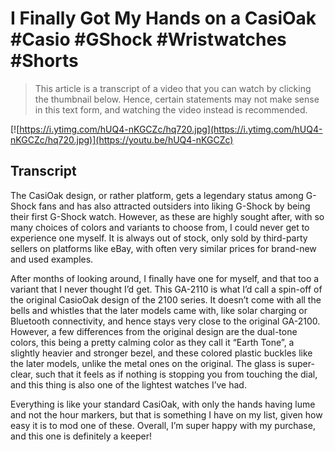 # I Finally Got My Hands on a CasiOak #Casio #GShock #Wristwatches #Shorts

> This article is a transcript of a video that you can watch by clicking the thumbnail below. Hence, certain statements may not make sense in this text form, and watching the video instead is recommended.

[![https://i.ytimg.com/hUQ4-nKGCZc/hq720.jpg](https://i.ytimg.com/hUQ4-nKGCZc/hq720.jpg)](https://youtu.be/hUQ4-nKGCZc)

## Transcript

The CasiOak design, or rather platform, gets a legendary status among G-Shock fans and has also attracted outsiders into liking G-Shock by being their first G-Shock watch. However, as these are highly sought after, with so many choices of colors and variants to choose from, I could never get to experience one myself. It is always out of stock, only sold by third-party sellers on platforms like eBay, with often very similar prices for brand-new and used examples.

After months of looking around, I finally have one for myself, and that too a variant that I never thought I’d get. This GA-2110 is what I’d call a spin-off of the original CasioOak design of the 2100 series. It doesn’t come with all the bells and whistles that the later models came with, like solar charging or Bluetooth connectivity, and hence stays very close to the original GA-2100. However, a few differences from the original design are the dual-tone colors, this being a pretty calming color as they call it “Earth Tone”, a slightly heavier and stronger bezel, and these colored plastic buckles like the later models, unlike the metal ones on the original. The glass is super-clear, such that it feels as if nothing is stopping you from touching the dial, and this thing is also one of the lightest watches I’ve had.

Everything is like your standard CasiOak, with only the hands having lume and not the hour markers, but that is something I have on my list, given how easy it is to mod one of these. Overall, I’m super happy with my purchase, and this one is definitely a keeper!
